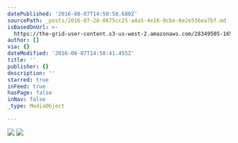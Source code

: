 ```yaml
---
datePublished: '2016-08-07T14:50:50.680Z'
sourcePath: _posts/2016-07-28-0675cc25-a4a5-4e16-9cbe-6e2e556ea7bf.md
isBasedOnUrl: >-
  https://the-grid-user-content.s3-us-west-2.amazonaws.com/28349505-1658-4088-87d8-08128762b148.jpg
author: []
via: {}
dateModified: '2016-08-07T14:50:41.455Z'
title: ''
publisher: {}
description: ''
starred: true
inFeed: true
hasPage: false
inNav: false
_type: MediaObject

---
```

![](https://the-grid-user-content.s3-us-west-2.amazonaws.com/6a171949-b805-4edc-a538-a28f0483fd96.jpg)
![](https://the-grid-user-content.s3-us-west-2.amazonaws.com/13f262c5-89e3-4921-9354-1cb7cc5611e9.jpg)